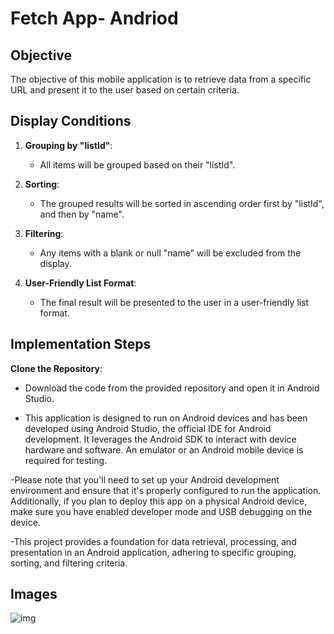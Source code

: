 # Fetch App- Andriod

## Objective

The objective of this mobile application is to retrieve data from a specific URL and present it to the user based on certain criteria.

## Display Conditions

1. **Grouping by "listId"**:
   - All items will be grouped based on their "listId".

2. **Sorting**:
   - The grouped results will be sorted in ascending order first by "listId", and then by "name".

3. **Filtering**:
   - Any items with a blank or null "name" will be excluded from the display.

4. **User-Friendly List Format**:
   - The final result will be presented to the user in a user-friendly list format.


## Implementation Steps

 **Clone the Repository**:
   - Download the code from the provided repository and open it in Android Studio.

- This application is designed to run on Android devices and has been developed using Android Studio, the official IDE for Android development. It leverages the Android SDK to interact with device hardware and software. An emulator or an Android mobile device is required for testing.

-Please note that you'll need to set up your Android development environment and ensure that it's properly configured to run the application. Additionally, if you plan to deploy this app on a physical Android device, make sure you have enabled developer mode and USB debugging on the device.

-This project provides a foundation for data retrieval, processing, and presentation in an Android application, adhering to specific grouping, sorting, and filtering criteria.

## Images
![img](https://github.com/Pranavi-22/AndriodProject_Fetch/issues/1)

